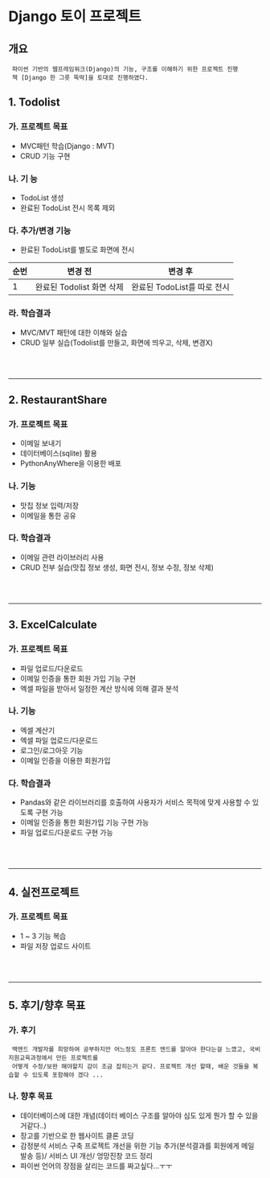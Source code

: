 # Django 토이 프로젝트 

## 개요
~~~
 파이썬 기반의 웹프레임워크(Django)의 기능, 구조를 이해하기 위한 프로젝트 진행
 책 [Django 한 그릇 뚝딱]을 토대로 진행하였다. 
~~~

## 1. Todolist
### 가. 프로젝트 목표
* MVC패턴 학습(Django : MVT)
* CRUD 기능 구현

### 나. 기 능
* TodoList 생성
* 완료된 TodoList 전시 목록 제외

### 다. 추가/변경 기능
* 완료된 TodoList를 별도로 화면에 전시

|순번| 변경 전 | 변경 후 |
|-----|:----------------:|:----------------:|
|1|완료된 Todolist 화면 삭제| 완료된 TodoList를 따로 전시|

### 라. 학습결과
* MVC/MVT 패턴에 대한 이해와 실습
* CRUD 일부 실습(Todolist를 만들고, 화면에 띄우고, 삭제, 변경X)

<br>
<br>
<hr>

## 2. RestaurantShare
### 가. 프로젝트 목표
* 이메일 보내기
* 데이터베이스(sqlite) 활용
* PythonAnyWhere을 이용한 배포

### 나. 기능
* 맛집 정보 입력/저장
* 이메일을 통한 공유

### 다. 학습결과
* 이메일 관련 라이브러리 사용
* CRUD 전부 실습(맛집 정보 생성, 화면 전시, 정보 수정, 정보 삭제)
<br>
<br>
<hr>

## 3. ExcelCalculate
### 가. 프로젝트 목표
* 파일 업로드/다운로드 
* 이메일 인증을 통한 회원 가입 기능 구현
* 엑셀 파일을 받아서 일정한 계산 방식에 의해 결과 분석

### 나. 기능
* 엑셀 계산기
* 엑셀 파일 업로드/다운로드
* 로그인/로그아웃 기능
* 이메일 인증을 이용한 회원가입

### 다. 학습결과
* Pandas와 같은 라이브러리를 호출하여 사용자가 서비스 목적에 맞게 사용할 수 있도록 구현 가능
* 이메일 인증을 통한 회원가입 기능 구현 가능
* 파일 업로드/다운로드 구현 가능
<br>
<br>
<hr>

## 4. 실전프로젝트
### 가. 프로젝트 목표
* 1 ~ 3 기능 복습
* 파일 저장 업로드 사이트 
<br>
<br>
<hr>

## 5. 후기/향후 목표
### 가. 후기
~~~
 백엔드 개발자를 희망하여 공부하지만 어느정도 프론트 엔드를 알아야 한다는걸 느꼈고, 국비지원교육과정에서 만든 프로젝트를 
 어떻게 수정/보완 해야할지 감이 조금 잡히는거 같다. 프로젝트 개선 할때, 배운 것들을 복습할 수 있도록 포함해야 겠다 ... 
~~~
### 나. 향후 목표
* 데이터베이스에 대한 개념(데이터 베이스 구조를 알아야 심도 있게 뭔가 할 수 있을거같다..)
* 장고를 기반으로 한 웹사이트 클론 코딩
* 감정분석 서비스 구축 프로젝트 개선을 위한 기능 추가(분석결과를 회원에게 메일 발송 등)/ 서비스 UI 개선/ 엉망진창 코드 정리 
* 파이썬 언어의 장점을 살리는 코드를 짜고싶다...ㅜㅜ 
